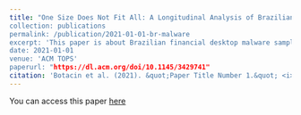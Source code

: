 ```yaml
---
title: "One Size Does Not Fit All: A Longitudinal Analysis of Brazilian Financial Malware”
collection: publications
permalink: /publication/2021-01-01-br-malware
excerpt: 'This paper is about Brazilian financial desktop malware samples.'
date: 2021-01-01
venue: 'ACM TOPS'
paperurl: "https://dl.acm.org/doi/10.1145/3429741"
citation: 'Botacin et al. (2021). &quot;Paper Title Number 1.&quot; <i>ACM TOPS</i>.'
---
```

You can access this paper [here](https://dl.acm.org/doi/10.1145/3429741)
